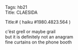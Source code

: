 Tags: hb21  
Title: CLAESIDA  
  
Title:# ( haiku #1980.4823.564 )  
  
c'èst grell or maybe grail  
but it is definitely not an anagram  
fine curtains on the phone booth  
